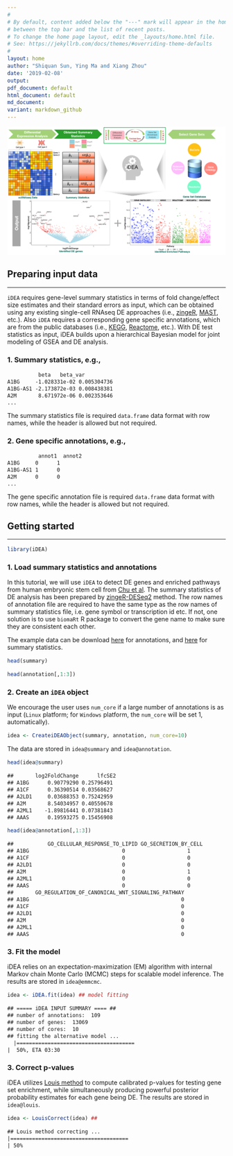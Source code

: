 ```yaml
---
#
# By default, content added below the "---" mark will appear in the home page
# between the top bar and the list of recent posts.
# To change the home page layout, edit the _layouts/home.html file.
# See: https://jekyllrb.com/docs/themes/#overriding-theme-defaults
#
layout: home
author: "Shiquan Sun, Ying Ma and Xiang Zhou"
date: '2019-02-08'
output:
pdf_document: default
html_document: default
md_document:
variant: markdown_github
---
```


![iDEA\_pipeline](MethodOverview.png)

## Preparing input data
------------

`iDEA` requires gene-level summary statistics in terms of fold change/effect size estimates and their standard errors as input, which can be obtained using any existing single-cell RNAseq DE approaches (i.e., [zingeR](https://genomebiology.biomedcentral.com/articles/10.1186/s13059-018-1406-4), [MAST](https://genomebiology.biomedcentral.com/articles/10.1186/s13059-015-0844-5), etc.). Also `iDEA` requires a corresponding gene specific annotations, which are from the public databases (i.e., [KEGG](https://www.genome.jp/kegg/), [Reactome](https://reactome.org/), etc.). With DE test statistics as input, iDEA builds upon a hierarchical Bayesian model for joint modeling of GSEA and DE analysis.

### 1. Summary statistics, e.g.,
```
          beta   beta_var
A1BG     -1.028331e-02 0.005304736
A1BG-AS1 -2.173872e-03 0.008438381
A2M       8.671972e-06 0.002353646
...
```
The summary statistics file is required `data.frame` data format with row names, while the header is allowed but not required.

### 2. Gene specific annotations,  e.g.,
```
          annot1  annot2
A1BG     0      1
A1BG-AS1 1      0
A2M      0      0
...
```
The gene specific annotation file is required `data.frame` data format with row names, while the header is allowed but not required.

## Getting started
-------------
```r
library(iDEA)
``` 

### 1. Load summary statistics and annotations
In this tutorial, we will use `iDEA` to detect DE genes and enriched pathways from human embryonic stem cell from [Chu et al](https://genomebiology.biomedcentral.com/articles/10.1186/s13059-016-1033-x). The summary statistics of DE analysis has been prepared by [zingeR-DESeq2](https://github.com/statOmics/zinbwaveZinger) method. The row names of annotation file are required to have the same type as the row names of summary statistics file, i.e. gene symbol or transcription id etc. If not, one solution is to use `biomaRt` R package to convert the gene name to make sure they are consistent each other.

The example data can be download [here](https://github.com/xzhoulab/iDEA/blob/master/data/annotation.RData) for annotations, and [here](https://github.com/xzhoulab/iDEA/blob/master/data/summary.RData) for summary statistics.

```r
head(summary)
```

```r
head(annotation[,1:3])
```

### 2. Create an `iDEA` object
We encourage the user uses `num_core` if a large number of annotations is as input (`Linux` platform; for `Windows` platform, the `num_core` will be set 1, automatically). 

```r
idea <- CreateiDEAObject(summary, annotation, num_core=10)
```
The data are stored in `idea@summary` and `idea@annotation`.
```r
head(idea@summary)
```

```
##       log2FoldChange      lfcSE2
## A1BG      0.90779290 0.25796491
## A1CF      0.36390514 0.03568627
## A2LD1     0.03688353 0.75242959
## A2M       8.54034957 0.40550678
## A2ML1    -1.89816441 0.07381843
## AAAS      0.19593275 0.15456908
```

```r
head(idea@annotation[,1:3])
```
```
##           GO_CELLULAR_RESPONSE_TO_LIPID GO_SECRETION_BY_CELL
## A1BG                              0                    1
## A1CF                              0                    0
## A2LD1                             0                    0
## A2M                               0                    1
## A2ML1                             0                    0
## AAAS                              0                    0
##       GO_REGULATION_OF_CANONICAL_WNT_SIGNALING_PATHWAY
## A1BG                                                 0
## A1CF                                                 0
## A2LD1                                                0
## A2M                                                  0
## A2ML1                                                0
## AAAS                                                 0
```

### 3. Fit the model
iDEA relies on an expectation-maximization (EM) algorithm with internal Markov chain Monte Carlo (MCMC) steps for scalable model inference. The results are stored in `idea@emmcmc`.

```r
idea <- iDEA.fit(idea) ## model fitting
```

```
## ===== iDEA INPUT SUMMARY ==== ##
## number of annotations:  109 
## number of genes:  13069 
## number of cores:  10 
## fitting the alternative model ... 
  |======================================                                       |  50%, ETA 03:30
```

### 3. Correct p-values
iDEA utilizes [Louis method](https://www.jstor.org/stable/2345828) to compute calibrated p-values for testing gene set enrichment, while simultaneously producing powerful posterior probability estimates for each gene being DE. The results are stored in `idea@louis`.

```r
idea <- LouisCorrect(idea) ## 
```

```
## Louis method correcting ...
|======================================                                       | 50%
```
